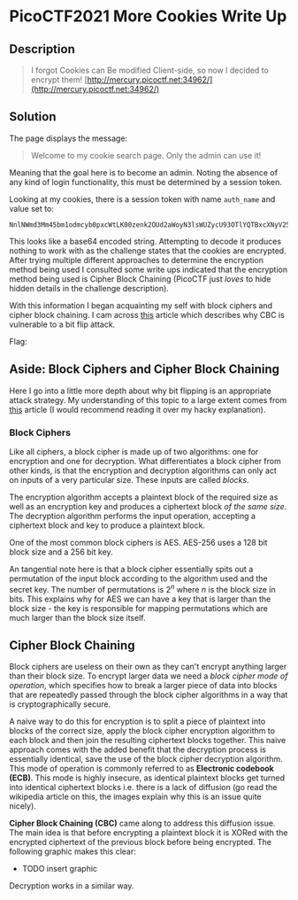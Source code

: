 # PicoCTF2021 More Cookies Write Up

## Description

> I forgot Cookies can Be modified Client-side, so now I decided to encrypt them! [http://mercury.picoctf.net:34962/](http://mercury.picoctf.net:34962/)

## Solution

The page displays the message:

> Welcome to my cookie search page. Only the admin can use it!

Meaning that the goal here is to become an admin. Noting the absence of any kind of login functionality, this must be determined by a session token.

Looking at my cookies, there is a session token with name `auth_name` and value set to:

```
NnlNWmd3Mm45bm1odmcyb0pxcWtLK00zenk2OUd2aWoyN3lsWUZycU93OTlYQTBxcXNyV25Fa0ZVdnFGUWtJQzk3WU1OMFpab0c5WjVyM0h0QWdNNU5zQ0NIT095NnJlSzVjL0hucmNmdnVCa2JOUkp4ZjY0SkQvYXV4elNzNEU=
```

This looks like a base64 encoded string. Attempting to decode it produces nothing to work with as the challenge states that the cookies are encrypted. After trying multiple different approaches to determine the encryption method being used I consulted some write ups indicated that the encryption method being used is Cipher Block Chaining (PicoCTF just *loves* to hide hidden details in the challenge description).

With this information I began acquainting my self with block ciphers and cipher block chaining. I cam across [this](https://alicegg.tech/2019/06/23/aes-cbc) article which describes why CBC is vulnerable to a bit flip attack. 




Flag:

## Aside: Block Ciphers and Cipher Block Chaining

Here I go into a little more depth about why bit flipping is an appropriate attack strategy. My understanding of this topic to a large extent comes from [this](https://alicegg.tech/2019/06/23/aes-cbc) article (I would recommend reading it over my hacky explanation).

### Block Ciphers

Like all ciphers, a block cipher is made up of two algorithms: one for encryption and one for decryption. What differentiates a block cipher from other kinds, is that the encryption and decryption algorithms can only act on inputs of a very particular size. These inputs are called *blocks*. 

The encryption algorithm accepts a plaintext block of the required size as well as an encryption key and produces a ciphertext block *of the same size*. The decryption algorithm performs the input operation, accepting a ciphertext block and key to produce a plaintext block.

One of the most common block ciphers is AES. AES-256 uses a 128 bit block size and a 256 bit key. 

An tangential note here is that a block cipher essentially spits out a permutation of the input block according to the algorithm used and the secret key. The number of permutations is $2^n$ where $n$ is the block size in bits. This explains why for AES we can have a key that is larger than the block size - the key is responsible for mapping permutations which are much larger than the block size itself.

## Cipher Block Chaining

Block ciphers are useless on their own as they can't encrypt anything larger than their block size. To encrypt larger data we need a *block cipher mode of operation*, which specifies how to break a larger piece of data into blocks that are repeatedly passed through the block cipher algorithms in a way that is cryptographically secure.

A naive way to do this for encryption is to split a piece of plaintext into blocks of the correct size, apply the block cipher encryption algorithm to each block and then join the resulting ciphertext blocks together. This naive approach comes with the added benefit that the decryption process is essentially identical, save the use of the block cipher decryption algorithm. This mode of operation is commonly referred to as **Electronic codebook (ECB)**. This mode is highly insecure, as identical plaintext blocks get turned into identical ciphertext blocks i.e. there is a lack of diffusion (go read the wikipedia article on this, the images explain why this is an issue quite nicely).

**Cipher Block Chaining (CBC)** came along to address this diffusion issue. The main idea is that before encrypting a plaintext block it is XORed with the encrypted ciphertext of the previous block before being encrypted. The following graphic makes this clear:

- TODO insert graphic

Decryption works in a similar way. 
